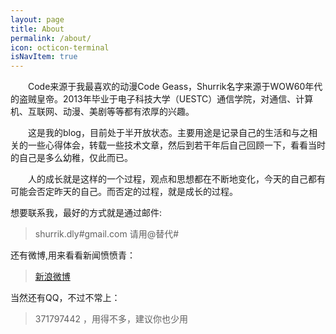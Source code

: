 ```yaml
---
layout: page
title: About
permalink: /about/
icon: octicon-terminal
isNavItem: true
---
```


　　Code来源于我最喜欢的动漫Code Geass，Shurrik名字来源于WOW60年代的盗贼皇帝。2013年毕业于电子科技大学（UESTC）通信学院，对通信、计算机、互联网、动漫、美剧等等都有浓厚的兴趣。

　　这是我的blog，目前处于半开放状态。主要用途是记录自己的生活和与之相关的一些心得体会，转载一些技术文章，然后到若干年后自己回顾一下，看看当时的自己是多么幼稚，仅此而已。

　　人的成长就是这样的一个过程，观点和思想都在不断地变化，今天的自己都有可能会否定昨天的自己。而否定的过程，就是成长的过程。

想要联系我，最好的方式就是通过邮件:
> shurrik.dly#gmail.com 请用@替代#

还有微博,用来看看新闻愤愤青：
> [新浪微博](http://weibo.com/codeshurrik)

当然还有QQ，不过不常上：
> 371797442 ，用得不多，建议你也少用